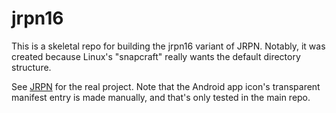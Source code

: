 # jrpn16

This is a skeletal repo for building the jrpn16 variant of JRPN.
Notably, it was created because Linux's "snapcraft" really wants 
the default directory structure.

See [JRPN](https://github.com/zathras/jrpn) for the real project.
Note that the Android app icon's transparent manifest entry is made
manually, and that's only tested in the main repo.

